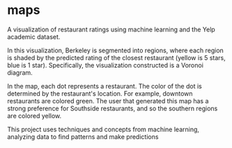 # maps
 A visualization of restaurant ratings using machine learning and the Yelp academic dataset.

In this visualization, Berkeley is segmented into regions, where each region is shaded by the predicted rating of the 
closest restaurant (yellow is 5 stars, blue is 1 star). Specifically, the visualization constructed is a Voronoi diagram.

In the map, each dot represents a restaurant. The color of the dot is determined by the restaurant's location. 
For example, downtown restaurants are colored green. The user that generated this map has a strong preference for Southside 
restaurants, and so the southern regions are colored yellow.

This project uses techniques and concepts from machine learning, analyzing data to find patterns and make predictions
